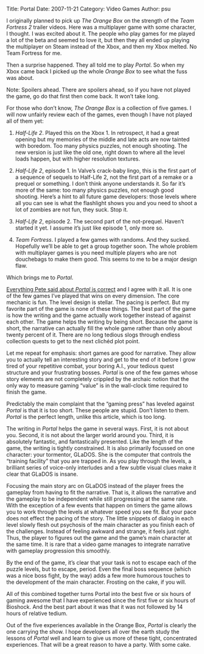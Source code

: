 Title: Portal
Date: 2007-11-21
Category: Video Games
Author: psu

I originally planned to pick up *The Orange Box* on the strength of the *Team Fortress 2* trailer videos. Here was a multiplayer game with some character, I thought. I was excited about it. The people who play games for me played a lot of the beta and seemed to love it, but then they all ended up playing the multiplayer on Steam instead of the Xbox, and then my Xbox melted. No Team Fortress for me.

Then a surprise happened. They all told me to play *Portal*. So when my Xbox came back I picked up the whole *Orange Box* to see what the fuss was about.

Note: Spoilers ahead. There are spoilers ahead, so if you have not played the game, go do that first then come back. It won’t take long.

For those who don’t know, *The Orange Box* is a collection of five games. I will now unfairly review each of the games, even though I have not played all of them yet:

1. *Half-Life 2*. Played this on the Xbox 1. In retrospect, it had a great opening but my memories of the middle and late acts are now tainted with boredom. Too many physics puzzles, not enough shooting. The new version is just like the old one, right down to where all the level loads happen, but with higher resolution textures.

2. *Half-Life 2*, episode 1. In Valve’s crack-baby lingo, this is the first part of a sequence of sequels to Half-Life 2, not the first part of a remake or a prequel or something. I don’t think anyone understands it. So far it’s more of the same: too many physics puzzles, not enough good shooting. Here’s a hint to all future game developers: those levels where all you can see is what the flashlight shows you and you need to shoot a lot of zombies are not fun, they suck. Stop it.

3. *Half-Life 2*, episode 2. The second part of the not-prequel. Haven’t started it yet. I assume it’s just like episode 1, only more so.

4. *Team Fortress*. I played a few games with randoms. And they sucked. Hopefully we’ll be able to get a group together soon. The whole problem with multiplayer games is you need multiple players who are not douchebags to make them good. This seems to me to be a major design flaw.

Which brings me to *Portal*.

<a href="http://tleaves.com/wordpress-archive/post0874/">Everything Pete said about *Portal* is correct</a> and I agree with it all. It is one of the few games I’ve played that wins on every dimension. The core mechanic is fun. The level design is stellar. The pacing is perfect. But my favorite part of the game is none of these things. The best part of the game is how the writing and the game actually work together instead of against each other. The game helps the writing by being short. Because the game is short, the narrative can actually fill the whole game rather than only about twenty percent of it. There are no long tedious slogs through endless collection quests to get to the next clichéd plot point.

Let me repeat for emphasis: short games are good for narrative. They allow you to actually tell an interesting story and get to the end of it before I grow tired of your repetitive combat, your boring A.I., your tedious quest structure and your frustrating bosses. *Portal* is one of the few games whose story elements are not completely crippled by the archaic notion that the only way to measure gaming “value” is in the wall-clock time required to finish the game.

Predictably the main complaint that the “gaming press” has leveled against *Portal* is that it is too short. These people are stupid. Don’t listen to them. *Portal* is the perfect length, unlike this article, which is too long.

The writing in *Portal* helps the game in several ways. First, it is not about you. Second, it is not about the larger world around you. Third, it is absolutely fantastic, and fantastically presented. Like the length of the game, the writing is tightly constrained. It is also primarily focussed on one character: your tormentor, GLaDOS. She is the computer that controls the “training facility” that you are trapped in. As you play through the levels, a brilliant series of voice-only interludes and a few subtle visual clues make it clear that GLaDOS is insane.

Focusing the main story arc on GLaDOS instead of the player frees the gameplay from having to fit the narrative. That is, it allows the narrative and the gameplay to be independent while still progressing at the same rate. With the exception of a few events that happen on timers the game allows you to work through the levels at whatever speed you see fit. But your pace does not effect the pacing of the story. The little snippets of dialog in each level slowly flesh out psychosis of the main character as you finish each of the challenges. Instead of feeling awkward and strange, it feels just right. Thus, the player to figures out the game and the game’s main character at the same time. It is rare that a video game manages to integrate narrative with gameplay progression this smoothly.

By the end of the game, it’s clear that your task is not to escape each of the puzzle levels, but to escape, period. Even the final boss sequence (which was a nice boss fight, by the way) adds a few more humorous touches to the development of the main character. Frosting on the cake, if you will.

All of this combined together turns Portal into the best five or six hours of gaming awesome that I have experienced since the first five or six hours of Bioshock. And the best part about it was that it was not followed by 14 hours of relative tedium.

Out of the five experiences available in the Orange Box, *Portal* is clearly the one carrying the show. I hope developers all over the earth study the lessons of *Portal* well and learn to give us more of these tight, concentrated experiences. That will be a great reason to have a party. With some cake.